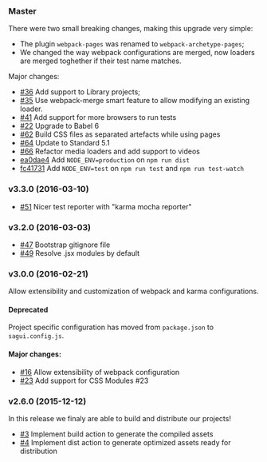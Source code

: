 ### Master

There were two small breaking changes, making this upgrade very simple:

- The plugin `webpack-pages` was renamed to `webpack-archetype-pages`;
- We changed the way webpack configurations are merged, now loaders are merged toghether if their test name matches.

Major changes:

- [#36](https://github.com/pirelenito/sagui/pull/36) Add support to Library projects;
- [#35](https://github.com/pirelenito/sagui/pull/35) Use webpack-merge smart feature to allow modifying an existing loader.
- [#41](https://github.com/pirelenito/sagui/issues/41) Add support for more browsers to run tests
- [#22](https://github.com/pirelenito/sagui/issues/22) Upgrade to Babel 6
- [#62](https://github.com/pirelenito/sagui/pull/62) Build CSS files as separated artefacts while using pages
- [#64](https://github.com/pirelenito/sagui/pull/64) Update to Standard 5.1
- [#66](https://github.com/pirelenito/sagui/pull/66) Refactor media loaders and add support to videos
- [ea0dae4](https://github.com/pirelenito/sagui/commit/ea0dae497d28991c14bcceddd91b01eb5722ac39) Add `NODE_ENV=production` on `npm run dist`
- [fc41731](https://github.com/pirelenito/sagui/commit/fc41731cd9c82b44d7cb9c6dce0bd33596bba2c7) Add `NODE_ENV=test` on `npm run test` and `npm run test-watch`

### v3.3.0 (2016-03-10)

- [#51](https://github.com/pirelenito/sagui/pull/51) Nicer test reporter with "karma mocha reporter"

### v3.2.0 (2016-03-03)

- [#47](https://github.com/pirelenito/sagui/pull/47) Bootstrap gitignore file
- [#49](https://github.com/pirelenito/sagui/pull/49) Resolve .jsx modules by default

### v3.0.0 (2016-02-21)

Allow extensibility and customization of webpack and karma configurations.

#### Deprecated

Project specific configuration has moved from `package.json` to `sagui.config.js`.

#### Major changes:

- [#16](https://github.com/pirelenito/sagui/issues/16) Allow extensibility of webpack configuration
- [#23](https://github.com/pirelenito/sagui/pull/23) Add support for CSS Modules #23

### v2.6.0 (2015-12-12)

In this release we finaly are able to build and distribute our projects!

- [#3](https://github.com/pirelenito/sagui/issues/3) Implement build action to generate the compiled assets
- [#4](https://github.com/pirelenito/sagui/issues/4) Implement dist action to generate optimized assets ready for distribution
